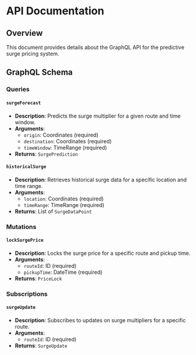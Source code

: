 # API Documentation

## Overview

This document provides details about the GraphQL API for the predictive surge pricing system.

## GraphQL Schema

### Queries

#### `surgeForecast`

- **Description**: Predicts the surge multiplier for a given route and time window.
- **Arguments**:
  - `origin`: Coordinates (required)
  - `destination`: Coordinates (required)
  - `timeWindow`: TimeRange (required)
- **Returns**: `SurgePrediction`

#### `historicalSurge`

- **Description**: Retrieves historical surge data for a specific location and time range.
- **Arguments**:
  - `location`: Coordinates (required)
  - `timeRange`: TimeRange (required)
- **Returns**: List of `SurgeDataPoint`

### Mutations

#### `lockSurgePrice`

- **Description**: Locks the surge price for a specific route and pickup time.
- **Arguments**:
  - `routeId`: ID (required)
  - `pickupTime`: DateTime (required)
- **Returns**: `PriceLock`

### Subscriptions

#### `surgeUpdate`

- **Description**: Subscribes to updates on surge multipliers for a specific route.
- **Arguments**:
  - `routeId`: ID (required)
- **Returns**: `SurgeUpdate` 